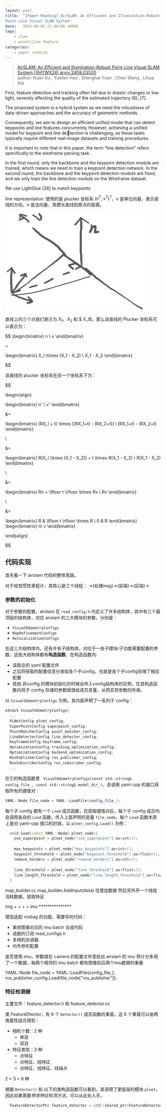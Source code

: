 ```yaml
---
layout: post
title:  "[Paper Reading] AirSLAM: An Efficient and Illumination-Robust
Point-Line Visual SLAM System"
date:   2024-09-01 21:40:00 +0800
tags: 
    - slam
    - point/line feature
categories:
    - paper reading
---
```


> [AirSLAM: An Efficient and Illumination-Robust
Point-Line Visual SLAM System [XHYWX24] arxiv:2408.03520](https://arxiv.org/pdf/2408.03520) <br>
> author: Kuan Xu
, Yuefan Hao
, Shenghai Yuan
, Chen Wang
, Lihua Xie


First, feature detection
and tracking often fail due to drastic changes or low light,
severely affecting the quality of the estimated trajectory [6],
[7]. 


The
proposed system is a hybrid system as we need the robustness of
data-driven approaches and the accuracy of geometric methods.


Consequently, we aim to design an efficient unified
model that can detect keypoints and line features concurrently
However, achieving a unified model for keypoint and line detection is challenging, as these tasks typically require different
real-image datasets and training procedures.

It is important to note
that in this paper, the term “line detection” refers specifically
to the wireframe parsing task.


In the first round, only the backbone and the keypoint
detection module are trained, which means we need to train a
keypoint detection network.
In the second round, the backbone
and the keypoint detection module are fixed, and we only train
the line detection module on the Wireframe dataset.


We use LightGlue [26] to match keypoints

line representation: 使用的是 plucker 坐标系 $(n^T,v^T)^T$，v 是单位向量，表示直线的方向，n 是法向量，其模长直线到原点的距离。


![puluker_representation](/assets/2024-09-01-airslam/puluker_representation.png)


直线上的三个点我们表示为 $X_1$、$X_2$ 和 $ X_l$，那么该直线的 Plucker 坐标系可以表示为：

$$
\begin{bmatrix}
n \\
v
\end{bmatrix}

= 

\begin{bmatrix}
X_l \times (X_1 - X_2) \\
X_1 - X_2
\end{bmatrix}

$$

该直线的 plucker 坐标系在另一个坐标系下为：

$$

\begin{align}

\begin{bmatrix}
n' \\
v'
\end{bmatrix}

&=

\begin{bmatrix}
(RX_l + t) \times [(RX_1+t) - (RX_2+t)] \\
(RX_1+t) - (RX_2+t)
\end{bmatrix}

\\

&=

\begin{bmatrix}
R[X_l \times (X_1 - X_2)] + t \times R(X_1 - X_2) \\
R(X_1 - X_2)
\end{bmatrix}

\\

&=

\begin{bmatrix}
Rn + \lfloor t \rfloor \times Rv \\
Rv
\end{bmatrix}

\\

&=

\begin{bmatrix}
R & \lfloor t \rfloor \times R \\
0 & R
\end{bmatrix}
\begin{bmatrix}
n\\
v
\end{bmatrix}

\end{align}

$$

## 代码实现

首先看一下 airslam 代码的整体思路。

对于视觉惯性里程计，其核心是三个线程：
->(处理msg)->(前端)->(后端)->

### 参数的初始化

对于参数的配置，airslam 在 `read_config.h` 内定义了许多结构体，其中有三个最顶层的结构体，对应 airslam 的三大模块的参数，分别是：
- `VisualOdometryConfigs`
- `MapRefinementConfigs`
- `RelocalizationConfigs`

在这三大结构体内，还有许多子结构体，对应于一些子模块/子功能需要配置的参数。这些大结构体都有**构造函数**，在构造函数内:
- 读取总的 yaml 配置文件
- 之后将获取的配置信息分发给各个子config，也就是各个子config存储了相应配置
- 其他 非config 的模块初始化的时候会传入config结构体的实例，在其构造函数内将子 config 存储的参数赋值给成员变量，从而实现参数的传递。

以 `VisualOdometryConfigs` 为例，其内部声明了一系列子 config：
```c++
struct VisualOdometryConfigs{
  ...
  PLNetConfig plnet_config;
  SuperPointConfig superpoint_config;
  PointMatcherConfig point_matcher_config;
  LineDetectorConfig line_detector_config;
  KeyframeConfig keyframe_config;
  OptimizationConfig tracking_optimization_config;
  OptimizationConfig backend_optimization_config;
  RosPublisherConfig ros_publisher_config;
  RosSubscriberConfig ros_subscriber_config;    
  ...
```
在它的构造函数里 ` VisualOdometryConfigs(const std::string& config_file_, const std::string& model_dir_)`，会调用 yaml-cpp 的接口获取所有的键值对：
```c++
YAML::Node file_node = YAML::LoadFile(config_file_);
```

每个子 config 都有一个 `Load` 成员函数，在获取键值对后，每个子 config 成员均会调用各自的 `Load` 函数，传入上面声明的变量 `file_node`。每个 `Load` 函数本质上是对 yaml-cpp 接口的封装，以 `plnet_config.Load()` 为例：
```c++
  void Load(const YAML::Node& plnet_node){
    use_superpoint = plnet_node["use_superpoint"].as<int>();

    max_keypoints = plnet_node["max_keypoints"].as<int>();
    keypoint_threshold = plnet_node["keypoint_threshold"].as<float>();
    remove_borders = plnet_node["remove_borders"].as<int>();

    line_threshold = plnet_node["line_threshold"].as<float>();
    line_length_threshold = plnet_node["line_length_threshold"].as<float>();
  }
```

map_builder.cc
map_builder.AddInput(data) 往里加数据
然后另外开一个线程消耗数据，提取特征

img	  +  +   +  +
imu	***************

增加适配 rosbag 的功能，需要写的代码：
- 某帧图像对应的 imu batch 合成代码
- 话题的订阅 read_configs.h
- 多相机协调器
- 内外参的配置


是否使用 imu，参数值在 camera 的配置文件里给出
airslam 的 imu 预计分多用了一个数据，每两个相邻的 imu batch 都有图像前后两个imu数据的重叠

YAML::Node file_node = YAML::LoadFile(config_file_);
ros_publisher_config.Load(file_node["ros_publisher"]);



### 特征检测器

主要文件：feature_detector.h 和 feature_detector.cc

类 FeatureDtector，有 6 个 `Detector()` 成员函数的重载，这 6 个重载可以由两类属性组合得到：
- 相机个数：2 种
  - 单目
  - 双目
- 特征类型：3 种
  - 点特征
  - 点特征、线特征
  - 点特征、线特征、线端点

2 * 3 = 6 种

根据 `Detector()` 和 以下的类构造函数可以看到，其调用了更底层的模块 `plnet`，因此如果需要*修改特征检测方法*，可以从此处入手。

```c++
  FeatureDetectorPtr feature_detector = std::shared_ptr<FeatureDetector>(new FeatureDetector(plnet_config));
```

